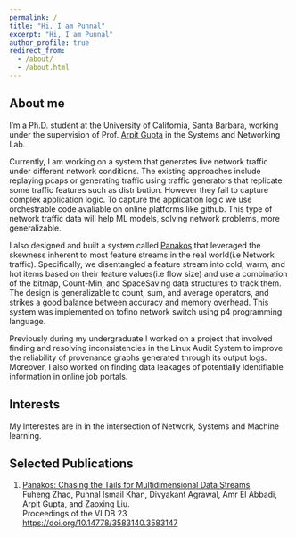 ```yaml
---
permalink: /
title: "Hi, I am Punnal"
excerpt: "Hi, I am Punnal"
author_profile: true
redirect_from: 
  - /about/
  - /about.html
---
```


About me
------
I’m a Ph.D. student at the University of California, Santa Barbara, working under the supervision of Prof. [Arpit Gupta](https://sites.cs.ucsb.edu/~arpitgupta/) in the Systems and Networking Lab.

Currently, I am working on a system that generates live network traffic under different network conditions. The existing approaches include replaying pcaps or generating traffic using traffic generators that replicate some traffic features such as distribution. However they fail to capture complex application logic. To capture the application logic we use orchestrable code avaliable on online platforms like github. This type of network traffic data will help ML models, solving network problems, more generalizable.

I also designed and built a system called [Panakos](https://doi.org/10.14778/3583140.3583147) that leveraged the skewness inherent to most feature streams in the real world(i.e Network traffic). Specifically, we disentangled a feature stream into cold, warm, and hot items based on their feature values(i.e flow size) and use a combination of the bitmap, Count-Min, and SpaceSaving data structures to track them. The design is generalizable to count, sum, and average operators, and strikes a good balance between accuracy and memory overhead. This system was implemented on tofino network switch using p4 programming language. 

Previously during my undergraduate I worked on a project that involved finding and resolving inconsistencies in the Linux Audit System to improve the reliability of provenance graphs generated through its output logs. Moreover, I also worked on finding data leakages of potentially identifiable information in online job portals.

Interests
------
My Interestes are in in the intersection of Network, Systems and Machine learning.

Selected Publications
------
1. [Panakos: Chasing the Tails for Multidimensional Data Streams](https://doi.org/10.14778/3583140.3583147) <br />
    Fuheng Zhao, Punnal Ismail Khan, Divyakant Agrawal, Amr El Abbadi, Arpit Gupta, and Zaoxing Liu.  <br />
    Proceedings of the VLDB 23  <br />
    https://doi.org/10.14778/3583140.3583147  <br />


